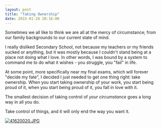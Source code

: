 ```yaml
---
layout: post
title: "Taking Ownership"
date: 2015-01-28 20:16:00
---
```


Sometimes we all like to think we are all at the mercy of circumstance; from our family backgrounds to our current state of mind.

I really disliked Secondary School, not because my teachers or my friends sucked or anything, but it was mostly because I couldn't stand being at a place not doing what I love. In other words, I was bound by a system to command me to do what it wishes - you struggle, you "fail" in life.

At some point, more specifically near my final exams, which will forever "decide my fate", I decided I just needed to get one thing right: take ownership. When you start taking ownership of your work, you start being proud of it, when you start being proud of it, you fall in love with it.

The smallest decision of taking control of *your circumstance* goes a long way in all you do.

Take control of things, and it will only end the way you want it.

[![41620020.JPG](https://d23f6h5jpj26xu.cloudfront.net/jrpbnzzeqsyvg_small.jpg)](http://img.svbtle.com/jrpbnzzeqsyvg.jpg)
